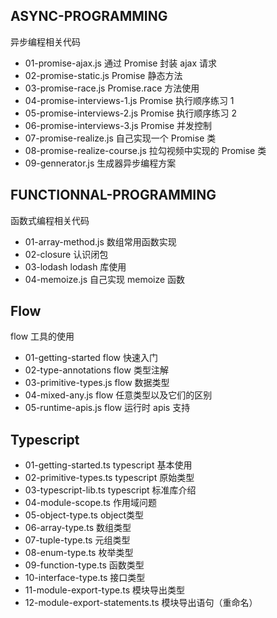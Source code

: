 ## ASYNC-PROGRAMMING

异步编程相关代码

- 01-promise-ajax.js 通过 Promise 封装 ajax 请求
- 02-promise-static.js Promise 静态方法
- 03-promise-race.js Promise.race 方法使用
- 04-promise-interviews-1.js Promise 执行顺序练习 1
- 05-promise-interviews-2.js Promise 执行顺序练习 2
- 06-promise-interviews-3.js Promise 并发控制
- 07-promise-realize.js 自己实现一个 Promise 类
- 08-promise-realize-course.js 拉勾视频中实现的 Promise 类
- 09-gennerator.js 生成器异步编程方案

## FUNCTIONNAL-PROGRAMMING

函数式编程相关代码

- 01-array-method.js 数组常用函数实现
- 02-closure 认识闭包
- 03-lodash lodash 库使用
- 04-memoize.js 自己实现 memoize 函数

## Flow

flow 工具的使用

- 01-getting-started flow 快速入门
- 02-type-annotations flow 类型注解
- 03-primitive-types.js flow 数据类型
- 04-mixed-any.js flow 任意类型以及它们的区别
- 05-runtime-apis.js flow 运行时 apis 支持

## Typescript

- 01-getting-started.ts typescript 基本使用
- 02-primitive-types.ts typescript 原始类型
- 03-typescript-lib.ts typescript 标准库介绍
- 04-module-scope.ts 作用域问题
- 05-object-type.ts object类型
- 06-array-type.ts 数组类型
- 07-tuple-type.ts 元组类型
- 08-enum-type.ts 枚举类型
- 09-function-type.ts 函数类型
- 10-interface-type.ts 接口类型
- 11-module-export-type.ts 模块导出类型
- 12-module-export-statements.ts 模块导出语句（重命名）
